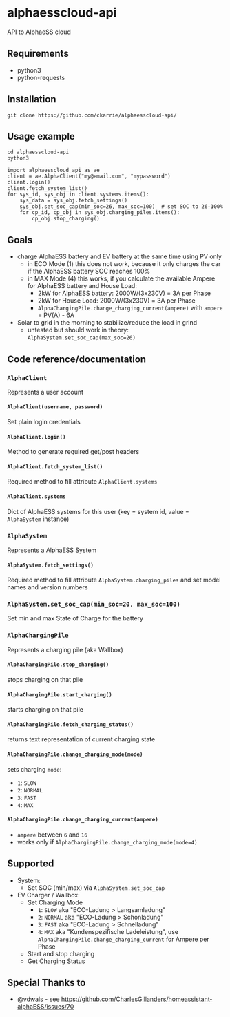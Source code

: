 # alphaesscloud-api
API to AlphaeSS cloud

## Requirements
- python3
- python-requests

## Installation

    git clone https://github.com/ckarrie/alphaesscloud-api/

## Usage example

    cd alphaesscloud-api
    python3

```python3
import alphaesscloud_api as ae
client = ae.AlphaClient("my@email.com", "mypassword")
client.login()
client.fetch_system_list()
for sys_id, sys_obj in client.systems.items():
    sys_data = sys_obj.fetch_settings()
    sys_obj.set_soc_cap(min_soc=26, max_soc=100)  # set SOC to 26-100%
    for cp_id, cp_obj in sys_obj.charging_piles.items():
        cp_obj.stop_charging()
```

## Goals

- charge AlphaESS battery and EV battery at the same time using PV only
    - in ECO Mode (1) this does not work, because it only charges the car if the AlphaESS battery SOC reaches 100%
    - in MAX Mode (4) this works, if you calculate the available Ampere for AlphaESS battery and House Load:
        - 2kW for AlphaESS battery: 2000W/(3x230V) = 3A per Phase
        - 2kW for House Load: 2000W/(3x230V) = 3A per Phase
        - `AlphaChargingPile.change_charging_current(ampere)` with `ampere` = PV(A) - 6A
- Solar to grid in the morning to stabilize/reduce the load in grind
    - untested but should work in theory: `AlphaSystem.set_soc_cap(max_soc=26)`

## Code reference/documentation

### `AlphaClient`

Represents a user account

#### `AlphaClient(username, password)`

Set plain login credentials

#### `AlphaClient.login()`

Method to generate required get/post headers

#### `AlphaClient.fetch_system_list()`

Required method to fill attribute `AlphaClient.systems`

#### `AlphaClient.systems`

Dict of AlphaESS systems for this user (key = system id, value = `AlphaSystem` instance)

### `AlphaSystem`

Represents a AlphaESS System

#### `AlphaSystem.fetch_settings()`

Required method to fill attribute `AlphaSystem.charging_piles` and set model names and version numbers

### `AlphaSystem.set_soc_cap(min_soc=20, max_soc=100)`

Set min and max State of Charge for the battery

### `AlphaChargingPile`

Represents a charging pile (aka Wallbox)

#### `AlphaChargingPile.stop_charging()`

stops charging on that pile

#### `AlphaChargingPile.start_charging()`

starts charging on that pile

#### `AlphaChargingPile.fetch_charging_status()`

returns text representation of current charging state

#### `AlphaChargingPile.change_charging_mode(mode)`

sets charging `mode`:
- `1`: `SLOW` 
- `2`: `NORMAL` 
- `3`: `FAST` 
- `4`: `MAX`

#### `AlphaChargingPile.change_charging_current(ampere)`

- `ampere` between `6` and `16`
- works only if `AlphaChargingPile.change_charging_mode(mode=4)`

## Supported
- System:
    - Set SOC (min/max) via `AlphaSystem.set_soc_cap`
- EV Charger / Wallbox:
    - Set Charging Mode
        - `1`: `SLOW` aka "ECO-Ladung > Langsamladung"
        - `2`: `NORMAL` aka "ECO-Ladung > Schonladung"
        - `3`: `FAST` aka "ECO-Ladung > Schnelladung"
        - `4`: `MAX` aka "Kundenspezifische Ladeleistung", use `AlphaChargingPile.change_charging_current` for Ampere per Phase
    - Start and stop charging
    - Get Charging Status
 
## Special Thanks to
- [@vdwals](https://github.com/vdwals) - see https://github.com/CharlesGillanders/homeassistant-alphaESS/issues/70
